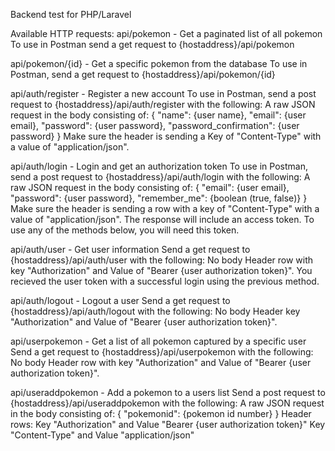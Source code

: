 Backend test for PHP/Laravel

Available HTTP requests:
api/pokemon - Get a paginated list of all pokemon
To use in Postman send a get request to {hostaddress}/api/pokemon

api/pokemon/{id} - Get a specific pokemon from the database
To use in Postman, send a get request to {hostaddress}/api/pokemon/{id}

api/auth/register - Register a new account
To use in Postman, send a post request to {hostaddress}/api/auth/register with the following:
A raw JSON request in the body consisting of:
{
    "name": {user name},
    "email": {user email},
    "password": {user password},
    "password_confirmation": {user password}
}
Make sure the header is sending a Key of "Content-Type" with a value of "application/json".

api/auth/login - Login and get an authorization token
To use in Postman, send a post request to {hostaddress}/api/auth/login with the following:
A raw JSON request in the body consisting of:
{
    "email": {user email},
    "password": {user password},
    "remember_me": {boolean (true, false)}
}
Make sure the header is sending a row with a key of "Content-Type" with a value of "application/json". The response will include an access token. To use any of the methods below, you will need this token.

api/auth/user - Get user information
Send a get request to {hostaddress}/api/auth/user with the following:
No body
Header row with key "Authorization" and Value of "Bearer {user authorization token}". You recieved the user token with a successful login using the previous method.

api/auth/logout - Logout a user
Send a get request to {hostaddress}/api/auth/logout with the following:
No body
Header key "Authorization" and Value of "Bearer {user authorization token}".

api/userpokemon - Get a list of all pokemon captured by a specific user
Send a get request to {hostaddress}/api/userpokemon with the following:
No body
Header row with key "Authorization" and Value of "Bearer {user authorization token}".

api/useraddpokemon - Add a pokemon to a users list
Send a post request to {hostaddress}/api/useraddpokemon with the following:
A raw JSON request in the body consisting of:
{
    "pokemonid": {pokemon id number}
}
Header rows: 
Key "Authorization" and Value "Bearer {user authorization token}"
Key "Content-Type" and Value "application/json"
